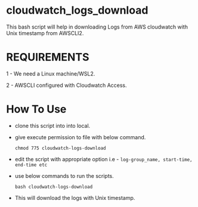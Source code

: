 # cloudwatch_logs_download
This bash script will help in downloading Logs from AWS cloudwatch with Unix timestamp from AWSCLI2.

# REQUIREMENTS
1 - We need a Linux machine/WSL2.

2 - AWSCLI configured with Cloudwatch Access.

# How To Use
- clone this script into into local.
- give execute permission to file with below command.
     
  `chmod 775 cloudwatch-logs-download`
- edit the script with appropriate option i.e - `log-group_name, start-time, end-time etc`
- use below commands to run the scripts.
        
   `bash cloudwatch-logs-download`
 - This will download the logs with Unix timestamp.

